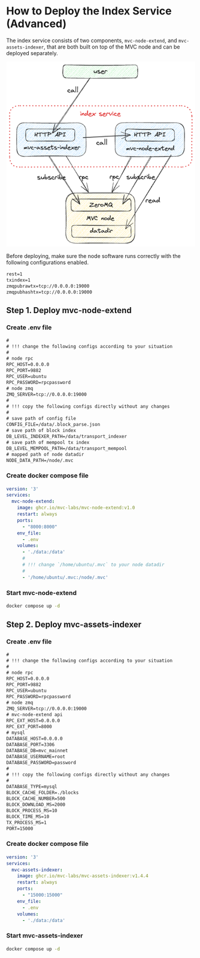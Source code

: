 # How to Deploy the Index Service (Advanced)

The index service consists of two components, `mvc-node-extend`, and `mvc-assets-indexer`, that are both built on top of the MVC node and can be deployed separately.

![](./2.png)

Before deploying, make sure the node software runs correctly with the following configurations enabled.

```dotenv
rest=1
txindex=1
zmqpubrawtx=tcp://0.0.0.0:19000
zmqpubhashtx=tcp://0.0.0.0:19000
```

## Step 1. Deploy mvc-node-extend

### Create .env file

```dotenv
#
# !!! change the following configs according to your situation
#
# node rpc
RPC_HOST=0.0.0.0
RPC_PORT=9882
RPC_USER=ubuntu
RPC_PASSWORD=rpcpassword
# node zmq
ZMQ_SERVER=tcp://0.0.0.0:19000
#
# !!! copy the following configs directly without any changes
#
# save path of config file
CONFIG_FILE=/data/.block_parse.json
# save path of block index
DB_LEVEL_INDEXER_PATH=/data/transport_indexer
# save path of mempool tx index
DB_LEVEL_MEMPOOL_PATH=/data/transport_mempool
# mapped path of node datadir
NODE_DATA_PATH=/node/.mvc
```

### Create docker compose file

```yaml
version: '3'
services:
  mvc-node-extend:
    image: ghcr.io/mvc-labs/mvc-node-extend:v1.0
    restart: always
    ports:
      - "8000:8000"
    env_file:
      - .env
    volumes:
      - './data:/data'
      #
      # !!! change `/home/ubuntu/.mvc` to your node datadir
      #
      - '/home/ubuntu/.mvc:/node/.mvc'
```

### Start mvc-node-extend

```bash
docker compose up -d
```

## Step 2. Deploy mvc-assets-indexer

### Create .env file

```dotenv
#
# !!! change the following configs according to your situation
#
# node rpc
RPC_HOST=0.0.0.0
RPC_PORT=9882
RPC_USER=ubuntu
RPC_PASSWORD=rpcpassword
# node zmq
ZMQ_SERVER=tcp://0.0.0.0:19000
# mvc-node-extend api
RPC_EXT_HOST=0.0.0.0
RPC_EXT_PORT=8000
# mysql
DATABASE_HOST=0.0.0.0
DATABASE_PORT=3306
DATABASE_DB=mvc_mainnet
DATABASE_USERNAME=root
DATABASE_PASSWORD=password
#
# !!! copy the following configs directly without any changes
#
DATABASE_TYPE=mysql
BLOCK_CACHE_FOLDER=./blocks
BLOCK_CACHE_NUMBER=500
BLOCK_DOWNLOAD_MS=2000
BLOCK_PROCESS_MS=10
BLOCK_TIME_MS=10
TX_PROCESS_MS=1
PORT=15000
```

### Create docker compose file

```yaml
version: '3'
services:
  mvc-assets-indexer:
    image: ghcr.io/mvc-labs/mvc-assets-indexer:v1.4.4
    restart: always
    ports:
      - "15000:15000"
    env_file:
      - .env
    volumes:
      - './data:/data'
```

### Start mvc-assets-indexer

```bash
docker compose up -d
```
